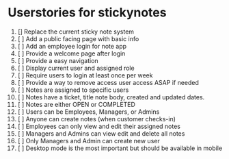 # Userstories for stickynotes

1. [] Replace the current sticky note system
2. [ ] Add a public facing page with basic info
3. [ ] Add an employee login for note app
4. [ ] Provide a welcome page after login
5. [ ] Provide a easy navigation
6. [ ] Display current user and assigned role
7. [ ] Require users to login at least once per week
8. [ ] Provide a way to remove access user access ASAP if needed
9. [ ] Notes are assigned to specific users
10. [ ] Notes have a ticket, title note body, created and updated dates.
11. [ ] Notes are either OPEN or COMPLETED
12. [ ] Users can be Employees, Managers, or Admins
13. [ ] Anyone can create notes (when customer checks-in)
14. [ ] Employees can only view and edit their assigned notes
15. [ ] Managers and Admins can view edit and delete all notes
16. [ ] Only Managers and Admin can create new user
17. [ ] Desktop mode is the most important but should be available in mobile
